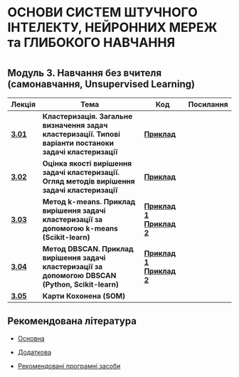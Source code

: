 <p align="center"><h1>ОСНОВИ СИСТЕМ ШТУЧНОГО ІНТЕЛЕКТУ, НЕЙРОННИХ МЕРЕЖ та ГЛИБОКОГО НАВЧАННЯ<h1></p>

<h2>Модуль 3. Навчання без вчителя (самонавчання, Unsupervised Learning) </h2>

| Лекція |Тема | Код | Посилання|
| -------|------ | ------ | ------ |
|**[3.01](/Mod_03_/03_01_Claster/Lec_03_01_git.pdf)**|**Кластеризація. Загальне визначення задач кластеризації. Типові варіанти постаноки задачі кластеризації**|[**Приклад**](/Mod_03_/03_01_Claster/CODE_3_01_1/lec_03_01_Exmpl_1.md) | |
|**[3.02](/Mod_03_/03_02_Claster/Lec_03_02_git.pdf)**|**Оцінка якості вирішення задачі кластеризації. Огляд методів вирішення задачі кластеризації**|[**Приклад**](/Mod_03_/03_02_Claster/CODE_3_02_1/lec_03_02_Exmpl_1.md)  | |
|**[3.03](/Mod_03_/03_03_Claster/Lec_03_03_git.pdf)**|**Метод k-means. Приклад вирішення задачі кластеризації за допомогою k-means (Scikit-learn)**|[**Приклад 1**](/Mod_03_/03_03_Claster/CODE_3_03_1/lec_03_03_Exmpl_1.md) [**Приклад 2**](/Mod_03_/03_03_Claster/CODE_3_03_2/lec_03_03_Exmpl_2.md)  | ||**[3.04](/Mod_03_/03_04_Claster/Lec_03_04_git.pdf)**|**Метод DBSCAN. Приклад вирішення задачі кластеризації за допомогою DBSCAN (Python, Scikit-learn)** | [**Приклад 1**](/Mod_03_/03_04_Claster/CODE_3_04_1/lec_03_04_Exmpl_1.md) [**Приклад 2**](/Mod_03_/03_04_Claster/CODE_3_04_2/lec_03_04_Exmpl_2.md) | |
|**[3.04](/Mod_03_/03_04_Claster/Lec_03_04_git.pdf)**|**Метод DBSCAN. Приклад вирішення задачі кластеризації за допомогою DBSCAN (Python, Scikit-learn)** | [**Приклад 1**](/Mod_03_/03_04_Claster/CODE_3_04_1/lec_03_04_Exmpl_1.md) [**Приклад 2**](/Mod_03_/03_04_Claster/CODE_3_04_2/lec_03_04_Exmpl_2.md) | |
|**[3.05](/Mod_03_/03_05_Claster/Lec_03_05_git.pdf)**|**Карти Кохонена (SOM)** |  | |

<p align="center"><h2> Рекомендована література </h2></p>

- [Основна](ADDONS/Lit_Main.md)

- [Додаткова](ADDONS/Lit_Add.md)

- [Рекомендовані програмні засоби](ADDONS/Prog_Sys.md)
